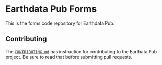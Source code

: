 # Earthdata Pub Forms

This is the forms code repository for Earthdata Pub.

## Contributing

The [`CONTRIBUTING.md`](./CONTRIBUTING.md) has instruction for contributing to the Earthata Pub project. Be sure to read that before submitting pull requests.